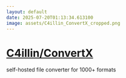 ```yaml
---
layout: default
date: 2025-07-20T01:13:34.613100
image: assets/C4illin_ConvertX_cropped.png
---
```


# [C4illin/ConvertX](https://github.com/C4illin/ConvertX)

self-hosted file converter for 1000+ formats
